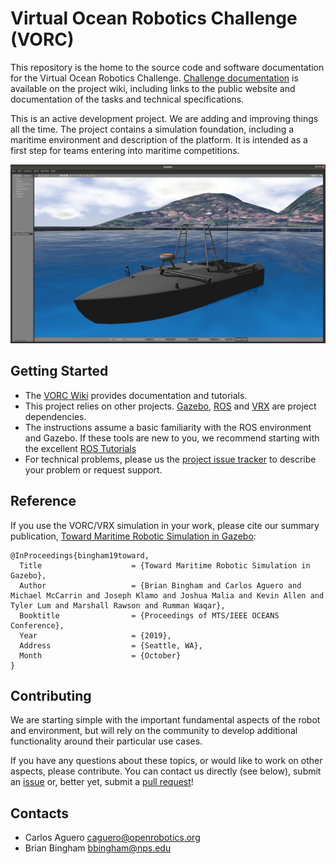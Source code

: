 # Virtual Ocean Robotics Challenge (VORC)

This repository is the home to the source code and software documentation for
the Virtual Ocean Robotics Challenge.
[Challenge documentation](https://github.com/osrf/vorc/wiki/documentation) is
available on the project wiki, including links to the public website and
documentation of the tasks and technical specifications.

This is an active development project. We are adding and improving things all
the time. The project contains a simulation foundation, including a maritime
environment and description of the platform. It is intended as a first step for
teams entering into maritime competitions.


![VORC](images/cora_front.png)

## Getting Started

 * The [VORC Wiki](https://github.com/osrf/vorc/wiki) provides documentation
 and tutorials.
 * This project relies on other projects. [Gazebo](http://gazebosim.org/),
 [ROS](http://ros.org) and [VRX](http://github.com/osrf/vrx) are project
  dependencies.
 * The instructions assume a basic familiarity with the ROS environment and Gazebo.  If these tools are new to you, we recommend starting with the excellent [ROS Tutorials](http://wiki.ros.org/ROS/Tutorials)
 * For technical problems, please us the [project issue tracker](https://github.com/osrf/vrx/issues) to describe your problem or request support.

## Reference

If you use the VORC/VRX simulation in your work, please cite our summary
publication, [Toward Maritime Robotic Simulation in Gazebo](https://wiki.nps.edu/display/BB/Publications?preview=/1173263776/1173263778/PID6131719.pdf):

```
@InProceedings{bingham19toward,
  Title                    = {Toward Maritime Robotic Simulation in Gazebo},
  Author                   = {Brian Bingham and Carlos Aguero and Michael McCarrin and Joseph Klamo and Joshua Malia and Kevin Allen and Tyler Lum and Marshall Rawson and Rumman Waqar},
  Booktitle                = {Proceedings of MTS/IEEE OCEANS Conference},
  Year                     = {2019},
  Address                  = {Seattle, WA},
  Month                    = {October}
}
```

## Contributing

We are starting simple with the important fundamental aspects of the robot and
environment, but will rely on the community to develop additional functionality
around their particular use cases.

If you have any questions about these topics, or would like to work on other
aspects, please contribute. You can contact us directly (see below), submit an
[issue](https://github.com/osrf/vorc/issues) or, better yet, submit a
[pull request](https://github.com/osrf/vorc/pulls/)!

## Contacts

 * Carlos Aguero <caguero@openrobotics.org>
 * Brian Bingham <bbingham@nps.edu>
